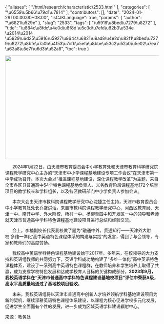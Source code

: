 {
    "aliases": [
        "/html/research/characteristic/2533.html"
    ],
    "categories": [
        "\u6559\u5b66\u79d1\u7814"
    ],
    "contributors": [],
    "date": "2024-01-29T00:00:00+08:00",
    "isCJKLanguage": true,
    "params": {
        "author": "\u6821\u529e"
    },
    "slug": "2533",
    "tags": [
        "\u5916\u8bed\u7279\u8272"
    ],
    "title": "\u884c\u8fdc\u4e0d\u8f8d \u5c3d\u7efd\u82b3\u534e \u2014\u2014 \u5929\u6d25\u5916\u5927\u9644\u6821\u9ad8\u4e2d\u82f1\u8bed\u7279\u8272\u8bfe\u7a0b\u4f53\u7cfb\u5efa\u8bbe\u53c2\u52a0\u5e02\u7ea7\u63a8\u5e7f\u6d3b\u52a8",
    "toc": true
}


<img
    src="https://cdn.tfls.online/mirror/full/b520664dc8c881f1f1b38aac5cc77d047122fff9.jpg"
    style="display:block;margin-left:auto;margin-right:auto;"
    decoding="async"
    fetchpriority="auto"
    loading="lazy"
    height="338"
    width="507"
/>




      2024年1月22日，由天津市教育委员会中小学教育处和天津市教育科学研究院课程教学研究中心主办的“天津市中小学课程基地建设专项工作会议”在天津市第一中学成功召开。本次大会以“推进课程基地建设，深化课程教学改革”为主题，来自全市各区县普通高中54个特色课程基地负责人，义务教育阶段课程基地172个培育项目的教学校长和学科组长，以及各区教研部门中小学负责人参加会议。




  





      本次大会由天津市教科院课程教学研究中心沈婕主任主持，天津市教育委员会中小学教育处处长乔盛讲话。来自市教科院课程教学研究中心、河西区教育局、天津一中、南开中学、外大附校、杨村一中、杨柳青四中和开发区一中的领导和老师就天津市普通高中学科特色课程基地建设项目进行总结和经验交流。




      会上，李楠副校长代表我校做了题为“融通中外，贯通知行——天津外大附校‘多维一体化’高中英语特色课程体系的构建与实践”的发言，得到了与会领导，专家和教师们的高度赞扬。




      我校高中英语学科特色课程基地建设始于2017年。多年来，在校领导的大力支持和英语组教师的共同努力下，英语学科成功地构建了“多维一体化”高中英语特色课程体系，建设了一系列高中英语特色课程群，在教师培养和学生培养上取得了共赢，成为支撑学校特色发展和达成学校育人目标的关键构成部分。**2023年9月，我校英语学科在“天津市普通高中学科特色课程建设基地校项目”评估中荣获A级，高水平高质量地通过了基地校项目验收**。




      未来，我校英语组将以天津市普通高中创新人才培养领航学科基地建设项目为新的契机，继续深耕英语特色课程体系建设，以课程为核心促进学校多元化发展，促进学生全面而有个性的发展，进一步成为区域英语学科建设辐射中心。



来源：教务处

  



